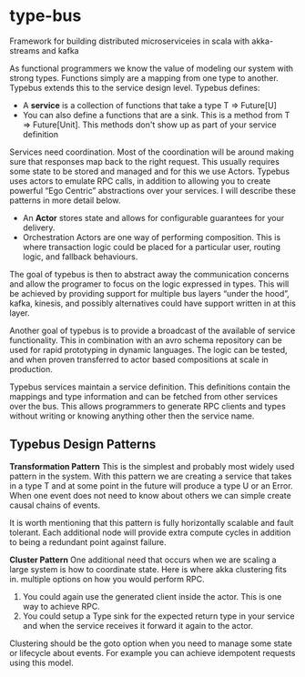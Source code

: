 # type-bus
Framework for building distributed microserviceies in scala with akka-streams and kafka

As functional programmers we know the value of modeling our system with strong types.  Functions simply are a mapping from one type to another.  Typebus extends this to the service design level.  Typebus defines:
* A **service** is a collection of functions that take a type T => Future[U]
* You can also define a functions that are a sink.  This is a method from T => Future[Unit].  This methods don't show up as part of your service definition

Services need coordination.  Most of the coordination will be around making sure that responses map back to the right request.  This usually requires some state to be stored and managed and for this we use Actors.  Typebus uses actors to emulate RPC calls, in addition to allowing you to create powerful “Ego Centric” abstractions over your services.   I will describe these patterns in more detail below.

* An **Actor** stores state and allows for configurable guarantees for your delivery.
* Orchestration Actors are one way of performing composition. This is where transaction logic could be placed for a particular user, routing logic, and fallback behaviours.

The goal of typebus is then to abstract away the communication concerns and allow the programer to focus on the logic expressed in types.  This will be achieved by providing support for multiple bus layers “under the hood”, kafka, kinesis, and possibly alternatives could have support written in at this layer.

Another goal of typebus is to provide a broadcast of the available of service functionality.  This in combination with an avro schema repository can be used for rapid prototyping in dynamic languages.  The logic can be tested, and when proven transferred to actor based compositions at scale in production.

Typebus services maintain a service definition.  This definitions contain the mappings and type information and can be fetched from other services over the bus.  This allows programmers to generate RPC clients and types without writing or knowing anything other then the service name.

## Typebus Design Patterns

**Transformation Pattern**
This is the simplest and probably most widely used pattern in the system.  With this pattern we are creating a service that takes in a type T and at some point in the future will produce a type U or an Error.  When one event does not need to know about others we can simple create causal chains of events.

It is worth mentioning that this pattern is fully horizontally scalable and fault tolerant.  Each additional node will provide extra compute cycles in addition to being a redundant point against failure.

**Cluster Pattern**
One additional need that occurs when we are scaling a large system is how to coordinate state.  Here is where akka clustering fits in.  multiple options on how you would perform RPC.  
1) You could again use the generated client inside the actor.  This is one way to achieve RPC.
2) You could setup a Type sink for the expected return type in your service and when the service receives it forward it again to the actor. 
                                                                                                                                        
Clustering should be the goto option when you need to manage some state or lifecycle about events.  For example you can achieve idempotent requests using this model.
 
